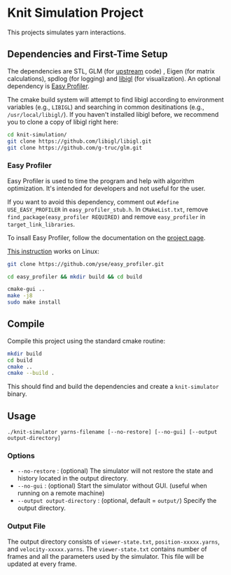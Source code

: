 # Knit Simulation Project

This projects simulates yarn interactions.

## Dependencies and First-Time Setup

The dependencies are STL, GLM (for [upstream](https://github.com/textiles-lab/smobj/) code) , Eigen (for matrix calculations), spdlog (for logging) and [libigl](http://libigl.github.io/libigl/) (for visualization). An optional dependency is [Easy Profiler](https://github.com/yse/easy_profiler).

The cmake build system will attempt to find libigl according to environment variables (e.g., `LIBIGL`) and searching in common desitinations (e.g., `/usr/local/libigl/`). If you haven't installed libigl before, we recommend you to clone a copy of libigl right here:

```Bash
cd knit-simulation/
git clone https://github.com/libigl/libigl.git
git clone https://github.com/g-truc/glm.git
```

### Easy Profiler

Easy Profiler is used to time the program and help with algorithm optimization. It's intended for developers and not useful for the user.

If you want to avoid this dependency, comment out `#define USE_EASY_PROFILER` in `easy_profiler_stub.h`. In `CMakeList.txt`, remove `find_package(easy_profiler REQUIRED)` and remove `easy_profiler` in `target_link_libraries`.

To insall Easy Profiler, follow the documentation on the [project page](https://github.com/yse/easy_profiler#if-using-cmake).

[This instruction](https://kezunlin.me/post/91b7cf13/) works on Linux:

```Bash
git clone https://github.com/yse/easy_profiler.git

cd easy_profiler && mkdir build && cd build

cmake-gui ..
make -j8
sudo make install
```

## Compile

Compile this project using the standard cmake routine:

```Bash
mkdir build
cd build
cmake ..
cmake --build .
```

This should find and build the dependencies and create a `knit-simulator` binary.

## Usage

    ./knit-simulator yarns-filename [--no-restore] [--no-gui] [--output output-directory]

### Options

- `--no-restore` : (optional) The simulator will not restore the state and history located in the output directory.
- `--no-gui` : (optional) Start the simulator without GUI. (useful when running on a remote machine)
- `--output output-directory` : (optional, default = `output/`) Specify the output directory.

### Output File

The output directory consists of `viewer-state.txt`, `position-xxxxx.yarns`, and `velocity-xxxxx.yarns`.
The `viewer-state.txt` contains number of frames and all the parameters used by the simulator.
This file will be updated at every frame.
